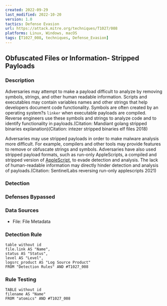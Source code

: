 ```yaml
---
created: 2022-09-29
last_modified: 2022-10-20
version: 1.0
tactics: Defense Evasion
url: https://attack.mitre.org/techniques/T1027/008
platforms: Linux, Windows, macOS
tags: [T1027_008, techniques, Defense_Evasion]
---
```


## Obfuscated Files or Information- Stripped Payloads

### Description

Adversaries may attempt to make a payload difficult to analyze by removing symbols, strings, and other human readable information. Scripts and executables may contain variables names and other strings that help developers document code functionality. Symbols are often created by an operating system?s `linker` when executable payloads are compiled. Reverse engineers use these symbols and strings to analyze code and to identify functionality in payloads.(Citation: Mandiant golang stripped binaries explanation)(Citation: intezer stripped binaries elf files 2018)

Adversaries may use stripped payloads in order to make malware analysis more difficult. For example, compilers and other tools may provide features to remove or obfuscate strings and symbols. Adversaries have also used stripped payload formats, such as run-only AppleScripts, a compiled and stripped version of [AppleScript](https://attack.mitre.org/techniques/T1059/002), to evade detection and analysis. The lack of human-readable information may directly hinder detection and analysis of payloads.(Citation: SentinelLabs reversing run-only applescripts 2021)

### Detection



### Defenses Bypassed



### Data Sources

  - File: File Metadata
### Detection Rule

```dataview
table without id
file.link AS "Name",
status AS "Status",
level AS "Level",
logsrc_product AS "Log Source Product"
FROM "Detection Rules" AND #T1027_008
```

### Rule Testing

```dataview
TABLE without id
filename AS "Name"
FROM "atomics" AND #T1027_008
```
